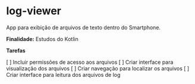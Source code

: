 # log-viewer
App para exibição de arquivos de texto dentro do Smartphone. 

**Finalidade:** Estudos do Kotlin

**Tarefas**

[ ] Incluir permissões de acesso aos arquivos
[ ] Criar interface para visualização dos arquivos
    [ ] Criar navegação para localizar os arquivos
[ ] Criar interface para leitura dos arquivos de log
